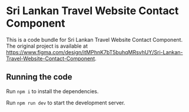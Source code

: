 
  # Sri Lankan Travel Website Contact Component

  This is a code bundle for Sri Lankan Travel Website Contact Component. The original project is available at https://www.figma.com/design/itMPhnK7bT5buhqMRsvhUY/Sri-Lankan-Travel-Website-Contact-Component.

  ## Running the code

  Run `npm i` to install the dependencies.

  Run `npm run dev` to start the development server.
  
